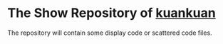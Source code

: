 # The Show Repository of [kuankuan](https://www.kuankuan.site/)

The repository will contain some display code or scattered code files.
